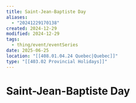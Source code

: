```yaml
---
title: Saint-Jean-Baptiste Day
aliases:
  - "20241229170138"
created: 2024-12-29
modified: 2024-12-29
tags:
  - thing/event/eventSeries
date: 2025-06-25
location: "[[408.01.04.24 Quebec|Quebec]]"
type: "[[403.02 Provincial Holidays]]"
---
```

# Saint-Jean-Baptiste Day
